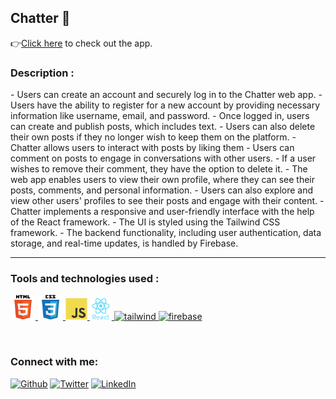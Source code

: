 ## Chatter 💬

👉[Click here](https://chatter-main.vercel.app/) to check out the app.

<h3>Description :</h3>
- Users can create an account and securely log in to the Chatter web app.
- Users have the ability to register for a new account by providing necessary information like username, email, and password.
- Once logged in, users can create and publish posts, which includes text.
- Users can also delete their own posts if they no longer wish to keep them on the platform.
- Chatter allows users to interact with posts by liking them
- Users can comment on posts to engage in conversations with other users.
- If a user wishes to remove their comment, they have the option to delete it.
- The web app enables users to view their own profile, where they can see their posts, comments, and personal information.
- Users can also explore and view other users' profiles to see their posts and engage with their content.
- Chatter implements a responsive and user-friendly interface with the help of the React framework.
- The UI is styled using the Tailwind CSS framework.
- The backend functionality, including user authentication, data storage, and real-time updates, is handled by Firebase.

<br/>

<hr/>

### Tools and technologies used :

<a href="https://www.w3.org/html/" target="_blank" rel="noreferrer"> <img src="https://raw.githubusercontent.com/devicons/devicon/master/icons/html5/html5-original-wordmark.svg" alt="html5" width="40" height="40"/> </a>
<a href="https://www.w3schools.com/css/" target="_blank" rel="noreferrer"> <img src="https://raw.githubusercontent.com/devicons/devicon/master/icons/css3/css3-original-wordmark.svg" alt="css3" width="40" height="40"/> </a>
<a href="https://developer.mozilla.org/en-US/docs/Web/JavaScript" target="_blank" rel="noreferrer"> <img src="https://raw.githubusercontent.com/devicons/devicon/master/icons/javascript/javascript-original.svg" alt="javascript" width="35" height="35"/> </a>
<a href="https://reactjs.org/" target="_blank" rel="noreferrer"> <img src="https://raw.githubusercontent.com/devicons/devicon/master/icons/react/react-original-wordmark.svg" alt="react" width="35" height="35"/> </a>
<a href="https://tailwindcss.com/" target="_blank" rel="noreferrer"> <img src="https://www.vectorlogo.zone/logos/tailwindcss/tailwindcss-icon.svg" alt="tailwind" width="40" height="40"/> </a>
<a href="https://firebase.google.com/" target="_blank" rel="noreferrer"> <img src="https://www.vectorlogo.zone/logos/firebase/firebase-icon.svg" alt="firebase" width="40" height="40"/> </a>

<br/>

<h3 align="left">Connect with me:</h3>

<p><a href="https://github.com/Avinash905" target="_blank"><img alt="Github" src="https://img.shields.io/badge/GitHub-%2312100E.svg?&style=for-the-badge&logo=Github&logoColor=white" /></a> <a href="https://twitter.com/avinashdunna" target="_blank"><img alt="Twitter" src="https://img.shields.io/badge/twitter-%231DA1F2.svg?&style=for-the-badge&logo=twitter&logoColor=white" /></a> <a href="https://www.linkedin.com/in/dunna-avinash" target="_blank"><img alt="LinkedIn" src="https://img.shields.io/badge/linkedin-%230077B5.svg?&style=for-the-badge&logo=linkedin&logoColor=white" /></a>
</p>
